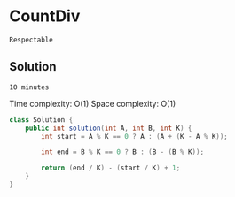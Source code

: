 # CountDiv

`Respectable`

## Solution

`10 minutes`

Time complexity: O(1)
Space complexity: O(1)

```java
class Solution {
    public int solution(int A, int B, int K) {
        int start = A % K == 0 ? A : (A + (K - A % K));

        int end = B % K == 0 ? B : (B - (B % K));

        return (end / K) - (start / K) + 1;
    }
}
```
